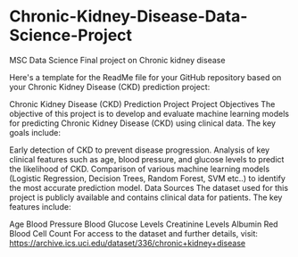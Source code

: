 # Chronic-Kidney-Disease-Data-Science-Project
MSC Data Science Final project on Chronic kidney disease 

Here's a template for the ReadMe file for your GitHub repository based on your Chronic Kidney Disease (CKD) prediction project:

Chronic Kidney Disease (CKD) Prediction Project
Project Objectives
The objective of this project is to develop and evaluate machine learning models for predicting Chronic Kidney Disease (CKD) using clinical data. The key goals include:

Early detection of CKD to prevent disease progression.
Analysis of key clinical features such as age, blood pressure, and glucose levels to predict the likelihood of CKD.
Comparison of various machine learning models (Logistic Regression, Decision Trees, Random Forest, SVM etc..) to identify the most accurate prediction model.
Data Sources
The dataset used for this project is publicly available and contains clinical data for patients. The key features include:

Age
Blood Pressure
Blood Glucose Levels
Creatinine Levels
Albumin
Red Blood Cell Count
For access to the dataset and further details, visit: https://archive.ics.uci.edu/dataset/336/chronic+kidney+disease
